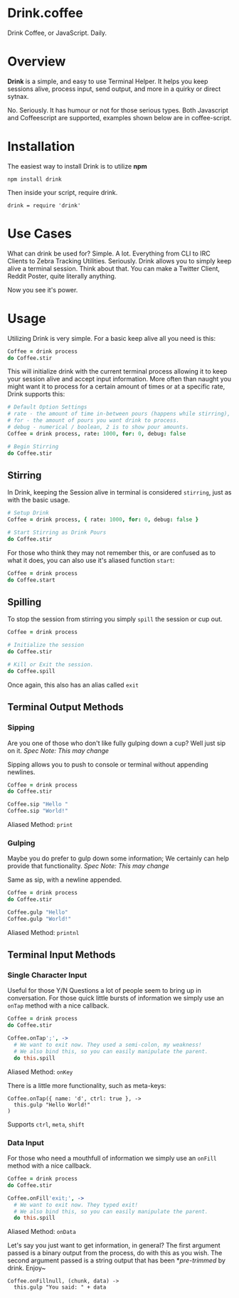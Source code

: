 # Drink.coffee

Drink Coffee, or JavaScript. Daily.

# Overview

**Drink** is a simple, and easy to use Terminal Helper. It helps you keep sessions alive, process input, send output, and more in a quirky or direct sytnax.

No. Seriously. It has humour or not for those serious types. Both Javascript and Coffeescript are supported, examples shown below are in coffee-script.

# Installation

The easiest way to install Drink is to utilize **npm**

`npm install drink`

Then inside your script, require drink.

`drink = require 'drink'`

# Use Cases

What can drink be used for? Simple. A lot. Everything from CLI to IRC Clients to Zebra Tracking Utilities. Seriously.
Drink allows you to simply keep alive a terminal session. Think about that. You can make a Twitter Client, Reddit Poster, quite literally anything.

Now you see it's power.

# Usage

Utilizing Drink is very simple. For a basic keep alive all you need is this:

``` coffee
Coffee = drink process
do Coffee.stir
```

This will initialize drink with the current terminal process allowing it to keep your session alive and accept input information.
More often than naught you might want it to process for a certain amount of times or at a specific rate, Drink supports this:

``` coffee
# Default Option Settings
# rate - the amount of time in-between pours (happens while stirring), in milliseconds.
# for - the amount of pours you want drink to process.
# debug - numerical / boolean, 2 is to show pour amounts.
Coffee = drink process, rate: 1000, for: 0, debug: false

# Begin Stirring
do Coffee.stir
```

## Stirring

In Drink, keeping the Session alive in terminal is considered `stirring`, just as with the basic usage.

``` coffee
# Setup Drink
Coffee = drink process, { rate: 1000, for: 0, debug: false }

# Start Stirring as Drink Pours
do Coffee.stir
```

For those who think they may not remember this, or are confused as to what it does, you can also use it's aliased function `start`:

``` coffee
Coffee = drink process
do Coffee.start
```

## Spilling

To stop the session from stirring you simply `spill` the session or cup out.

``` coffee
Coffee = drink process

# Initialize the session
do Coffee.stir

# Kill or Exit the session.
do Coffee.spill
```

Once again, this also has an alias called `exit`

## Terminal Output Methods

### Sipping

Are you one of those who don't like fully gulping down a cup? Well just sip on it. *Spec Note: This may change*

Sipping allows you to push to console or terminal without appending newlines.

``` coffee
Coffee = drink process
do Coffee.stir

Coffee.sip "Hello "
Coffee.sip "World!"
```

Aliased Method: `print`

### Gulping

Maybe you do prefer to gulp down some information; We certainly can help provide that functionality. *Spec Note: This may change*

Same as sip, with a newline appended.

``` coffee
Coffee = drink process
do Coffee.stir

Coffee.gulp "Hello"
Coffee.gulp "World!"
```

Aliased Method: `printnl`

## Terminal Input Methods

### Single Character Input

Useful for those Y/N Questions a lot of people seem to bring up in conversation. For those quick little bursts of information we simply use an `onTap` method with a nice callback.

``` coffee
Coffee = drink process
do Coffee.stir

Coffee.onTap';', ->
  # We want to exit now. They used a semi-colon, my weakness!
  # We also bind this, so you can easily manipulate the parent.
  do this.spill
```

Aliased Method: `onKey`

There is a little more functionality, such as meta-keys:

```
Coffee.onTap({ name: 'd', ctrl: true }, ->
  this.gulp "Hello World!"
)
```

Supports `ctrl`, `meta`, `shift`

### Data Input

For those who need a mouthfull of information we simply use an `onFill` method with a nice callback.

``` coffee
Coffee = drink process
do Coffee.stir

Coffee.onFill'exit;', ->
  # We want to exit now. They typed exit!
  # We also bind this, so you can easily manipulate the parent.
  do this.spill
```

Aliased Method: `onData`

Let's say you just want to get information, in general?
The first argument passed is a binary output from the process, do with this as you wish.
The second argument passed is a string output that has been **pre-trimmed* by drink. Enjoy~

```
Coffee.onFillnull, (chunk, data) ->
  this.gulp "You said: " + data
```